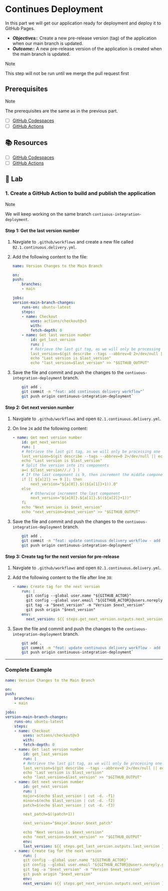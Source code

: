 # Continues Deployment

In this part we will get our application ready for deployment and deploy it to GitHub Pages.

- _**Objectives:**_: Create a new pre-release version (tag) of the application when our main branch is updated.
- _**Outcome:**_: A new pre-release version of the application is created when the main branch is updated.

> [!NOTE]
> This step will not be run until we merge the pull request first

## Prerequisites

> [!NOTE]
> The prerequisites are the same as in the previous part.

- [ ] [GitHub Codespaces](https://docs.github.com/en/codespaces)
- [ ] [GitHub Actions](https://docs.github.com/en/actions)

## :books: Resources

- [ ] [GitHub Codespaces](https://docs.github.com/en/codespaces)
- [ ] [GitHub Actions](https://docs.github.com/en/actions)

## :pencil: Lab

### 1. Create a GitHub Action to build and publish the application

> [!NOTE]
> We will keep working on the same branch `contiuous-integration-deployment`.

#### Step 1: Get the last version number

1. Navgiate to `.github/workflows` and create a new file called `02.1.continuous.delivery.yml`.
2. Add the following content to the file:

    ```yml
    name: Version Changes to the Main Branch

    on:
    push:
        branches:
        - main

    jobs:
    version-main-branch-changes:
        runs-on: ubuntu-latest
        steps:
        - name: Checkout
            uses: actions/checkout@v3
            with:
            fetch-depth: 0
        - name: Get last version number
            id: get_last_version
            run: |
            # Retrieve the last git tag, as we will only be processing one delivery line.
            last_version=$(git describe --tags --abbrev=0 2>/dev/null || echo "0.0.0")
            echo "Last version is $last_version"
            echo "last_version=$last_version" >> "$GITHUB_OUTPUT"
    ```

3. Save the file and commit and push the changes to the `contiuous-integration-deployment` branch.

    ```bash
        git add .
        git commit -m "feat: add continuous delivery workflow"`
        git push origin continuous-integration-deployment`
    ``````

#### Step 2: Get next version number

1. Navgiate to `.github/workflows` and open `02.1.continuous.delivery.yml`.
2. On line `24` add the following content:

    ```yml
    - name: Get next version number
        id: get_next_version
        run: |
        # Retrieve the last git tag, as we will only be processing one delivery line.
        last_version=$(git describe --tags --abbrev=0 2>/dev/null || echo "0.0.0")
        echo "Last version is $last_version"
        # Split the version into its components
        a=( ${last_version//./ } )
        # If the last component is 9, then increment the middle component and reset the last component to 0
        if [[ ${a[2]} == 9 ]]; then
            next_version="${a[0]}.$((${a[1]}+1)).0"
        else
            # Otherwise increment the last component
            next_version="${a[0]}.${a[1]}.$((${a[2]}+1))"
        fi
        echo "Next version is $next_version"
        echo "next_version=$next_version" >> "$GITHUB_OUTPUT"
    ```

3. Save the file and commit and push the changes to the `contiuous-integration-deployment` branch.

    ```bash
        git add .
        git commit -m "feat: update continuous delivery workflow - add next version number step"`
        git push origin continuous-integration-deployment`
    ``````

#### Step 3: Create tag for the next version for pre-release

1. Navgiate to `.github/workflows` and open `02.1.continuous.delivery.yml`.
2. Add the following content to the file after line `38`:

    ```yml
    - name: Create tag for the next version
        run: |
          git config --global user.name "${GITHUB_ACTOR}"
          git config --global user.email "${GITHUB_ACTOR}@users.noreply.github.com"
          git tag -a "$next_version" -m "Version $next_version"
          git push origin "$next_version"
        env:
          next_version: ${{ steps.get_next_version.outputs.next_version }}-pre-release
    ```

3. Save the file and commit and push the changes to the `contiuous-integration-deployment` branch.

    ```bash
        git add .
        git commit -m "feat: update continuous delivery workflow - add create tag step"`
        git push origin continuous-integration-deployment`
    ```

---

### Complete Example

```yml
name: Version Changes to the Main Branch

on:
push:
    branches:
    - main

jobs:
version-main-branch-changes:
    runs-on: ubuntu-latest
    steps:
    - name: Checkout
        uses: actions/checkout@v3
        with:
        fetch-depth: 0
    - name: Get last version number
        id: get_last_version
        run: |
        # Retrieve the last git tag, as we will only be processing one delivery line.
        last_version=$(git describe --tags --abbrev=0 2>/dev/null || echo "0.0.0")
        echo "Last version is $last_version"
        echo "last_version=$last_version" >> "$GITHUB_OUTPUT"
    - name: Get next version number
        id: get_next_version
        run: |
        major=$(echo $last_version | cut -d. -f1)
        minor=$(echo $last_version | cut -d. -f2)
        patch=$(echo $last_version | cut -d. -f3)

        next_patch=$((patch+1))

        next_version="$major.$minor.$next_patch"

        echo "Next version is $next_version"
        echo "next_version=$next_version" >> "$GITHUB_OUTPUT"
        env:
        last_version: ${{ steps.get_last_version.outputs.last_version }}
    - name: Create tag for the next version
        run: |
        git config --global user.name "${GITHUB_ACTOR}"
        git config --global user.email "${GITHUB_ACTOR}@users.noreply.github.com"
        git tag -a "$next_version" -m "Version $next_version"
        git push origin "$next_version"
        env:
        next_version: ${{ steps.get_next_version.outputs.next_version }}-pre-release
```
